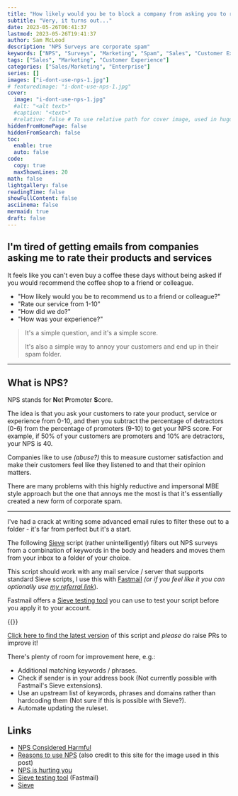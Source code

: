 ```yaml
---
title: "How likely would you be to block a company from asking you to rate everything they do?"
subtitle: "Very, it turns out..."
date: 2023-05-26T06:41:37
lastmod: 2023-05-26T19:41:37
author: Sam McLeod
description: "NPS Surveys are corporate spam"
keywords: ["NPS", "Surveys", "Marketing", "Spam", "Sales", "Customer Experience", "Email", "NPS"]
tags: ["Sales", "Marketing", "Customer Experience"]
categories: ["Sales/Marketing", "Enterprise"]
series: []
images: ["i-dont-use-nps-1.jpg"]
# featuredimage: "i-dont-use-nps-1.jpg"
cover:
  image: "i-dont-use-nps-1.jpg"
  #alt: "<alt text>"
  #caption: "<text>"
  #relative: false # To use relative path for cover image, used in hugo Page-bundles
hiddenFromHomePage: false
hiddenFromSearch: false
toc:
  enable: true
  auto: false
code:
  copy: true
  maxShownLines: 20
math: false
lightgallery: false
readingTime: false
showFullContent: false
asciinema: false
mermaid: true
draft: false
---
```



## I'm tired of getting emails from companies asking me to rate their products and services

It feels like you can't even buy a coffee these days without being asked if you would recommend the coffee shop to a friend or colleague.
<!--more-->

- "How likely would you be to recommend us to a friend or colleague?"
- "Rate our service from 1-10"
- "How did we do?"
- "How was your experience?"

> It's a simple question, and it's a simple score.
>
> It's also a simple way to annoy your customers and end up in their spam folder.

---

## What is NPS?

NPS stands for **N**et **P**romoter **S**core.

The idea is that you ask your customers to rate your product, service or experience from 0-10, and then you subtract the percentage of detractors (0-6) from the percentage of promoters (9-10) to get your NPS score. For example, if 50% of your customers are promoters and 10% are detractors, your NPS is 40.

Companies like to use _(abuse?)_ this to measure customer satisfaction and make their customers feel like they listened to and that their opinion matters.

There are many problems with this highly reductive and impersonal MBE style approach but the one that annoys me the most is that it's essentially created a new form of corporate spam.

---

I've had a crack at writing some advanced email rules to filter these out to a folder - it's far from perfect but it's a start.

The following [Sieve](http://sieve.info/) script (rather unintelligently) filters out NPS surveys from a combination of keywords in the body and headers and moves them from your inbox to a folder of your choice.

This script should work with any mail service / server that supports standard Sieve scripts, I use this with [Fastmail](https://fastmail.com) _(or if you feel like it you can optionally use [my referral link](https://ref.fm/u13738357)_).

Fastmail offers a [Sieve testing tool](https://app.fastmail.com/sievetester/) you can use to test your script before you apply it to your account.

{{<github repo="sammcj/scripts" file="email/customer-satisfaction-spam.sieve" lang="sieve" options="linenos=table">}}

[Click here to find the latest version](https://github.com/sammcj/scripts/blob/master/email/customer-satisfaction-spam.sieve) of this script and _please_ do raise PRs to improve it!

There's plenty of room for improvement here, e.g.:

- Additional matching keywords / phrases.
- Check if sender is in your address book (Not currently possible with Fastmail's Sieve extensions).
- Use an upstream list of keywords, phrases and domains rather than hardcoding them (Not sure if this is possible with Sieve?).
- Automate updating the ruleset.

## Links

- [NPS Considered Harmful](https://jmspool.medium.com/net-promoter-score-considered-harmful-and-what-ux-professionals-can-do-about-it-fe7a132f4430)
- [Reasons to use NPS](https://www.npsistheworst.com/reasons-to-use-nps) (also credit to this site for the image used in this post)
- [NPS is hurting you](https://uxdesign.cc/this-popular-business-metric-is-hurting-you-55ed535e9a59)
- [Sieve testing tool](https://app.fastmail.com/sievetester/) (Fastmail)
- [Sieve](http://sieve.info/)
